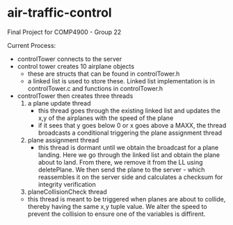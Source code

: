 # air-traffic-control
Final Project for COMP4900 - Group 22


Current Process:

- controlTower connects to the server
- control tower creates 10 airplane objects
  - these are structs that can be found in controlTower.h
  - a linked list is used to store these. Linked list implementation is in controlTower.c and functions in controlTower.h
- controlTower then creates three threads
  1. a plane update thread
      - this thread goes through the existing linked list and updates the x,y of the airplanes with the speed of the plane
      - if it sees that y goes below 0 or x goes above a MAXX, the thread broadcasts a conditional triggering the plane assignment thread
  2. plane assignment thread
      - this thread is dormant until we obtain the broadcast for a plane landing. Here we go through the linked list and obtain the plane about to land. From there, we remove it from the LL using deletePlane. We then send the plane to the server - which reassembles it on the server side and calculates a checksum for integrity verification
  3. planeCollisionCheck thread
    - this thread is meant to be triggered when planes are about to collide, thereby having the same x,y tuple value. We alter the speed to prevent the collision to ensure one of the variables is diffirent. 
    
    


